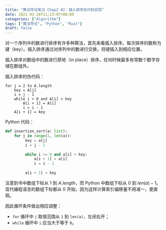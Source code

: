 ```yaml
---
title: "算法导论笔记 Chap2 02：插入排序及代码实现"
date: 2021-03-26T11:23:07+08:00
categories: ["Algorithm"]
tags: ["算法导论", "Python", "Rust"]
draft: false
---
```


对一个序列中的数进行排序有许多种算法，首先来看插入排序。每次排序的数称为键（key）。插入排序通过对序列中的数进行交换，将键插入到相应位置。

插入排序对数组中的数进行原地（in place）排序，任何时候最多有常数个数字存储在数组外。

插入排序的伪代码：

```
for j = 2 to A.length
	key = A[j]
	i = j - 1
	while i > 0 and A[i] > key
		A[i + 1] = A[i]
		i = i - 1
	A[i + 1] = key
```

Python 代码：

```python
def insertion_sort(a: list):
    for j in range(1, len(a)):
         key = a[j]
         i = j - 1
        
         while i >= 0 and a[i] > key:
             a[i + 1] = a[i]
             i = i - 1
                
         a[i + 1] = key
```

注意到书中数组下标从 1 到 $A.length$，而 Python 中数组下标从 0 到 $len(a)-1$。现代编程语言的数组下标都从 0 开始，因为这样计算索引偏移量不用减一，更直观。

因此循环条件做出相应调整：

- `for` 循环中 `j` 取值范围从 `1` 到 `len(a)`，左闭右开；
- `while` 循环中 `i` 应当大于等于 `0`。